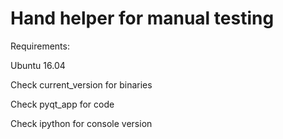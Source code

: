 # Hand helper for manual testing

Requirements:

Ubuntu 16.04

Check current_version for binaries

Check pyqt_app for code

Check ipython for console version

